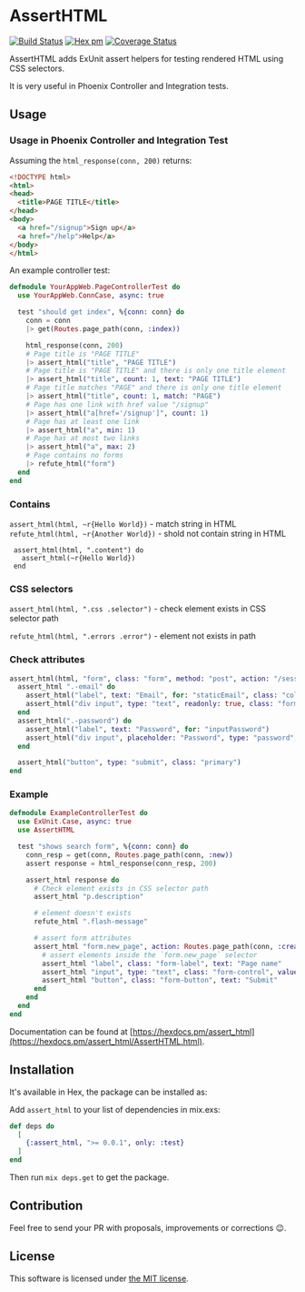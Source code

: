 # AssertHTML

[![Build Status](https://travis-ci.org/Kr00lIX/assert_html.svg?branch=master)](https://travis-ci.org/Kr00lIX/assert_html)
[![Hex pm](https://img.shields.io/hexpm/v/assert_html.svg?style=flat)](https://hex.pm/packages/assert_html)
[![Coverage Status](https://coveralls.io/repos/github/Kr00lIX/assert_html/badge.svg?branch=master)](https://coveralls.io/github/Kr00lIX/assert_html?branch=master)


AssertHTML adds ExUnit assert helpers for testing rendered HTML using CSS selectors.

It is very useful in Phoenix Controller and Integration tests.

## Usage

### Usage in Phoenix Controller and Integration Test

Assuming the `html_response(conn, 200)` returns:
```html
<!DOCTYPE html>
<html>
<head>
  <title>PAGE TITLE</title>
</head>
<body>
  <a href="/signup">Sign up</a>
  <a href="/help">Help</a>
</body>
</html>
```

An example controller test:
```elixir
defmodule YourAppWeb.PageControllerTest do
  use YourAppWeb.ConnCase, async: true

  test "should get index", %{conn: conn} do
    conn = conn
    |> get(Routes.page_path(conn, :index))

    html_response(conn, 200)
    # Page title is "PAGE TITLE"
    |> assert_html("title", "PAGE TITLE")
    # Page title is "PAGE TITLE" and there is only one title element
    |> assert_html("title", count: 1, text: "PAGE TITLE")
    # Page title matches "PAGE" and there is only one title element
    |> assert_html("title", count: 1, match: "PAGE")
    # Page has one link with href value "/signup"
    |> assert_html("a[href='/signup']", count: 1)
    # Page has at least one link
    |> assert_html("a", min: 1)
    # Page has at most two links
    |> assert_html("a", max: 2)
    # Page contains no forms
    |> refute_html("form")
  end
end
```

### Contains
  `assert_html(html, ~r{Hello World})` - match string in HTML  
  `refute_html(html, ~r{Another World})` - shold not contain string in HTML

  ```
   assert_html(html, ".content") do
     assert_html(~r{Hello World})
   end
  ```    
      
### CSS selectors

`assert_html(html, ".css .selector")` - check element exists in CSS selector path

`refute_html(html, ".errors .error")` - element not exists in path

### Check attributes

```elixir
assert_html(html, "form", class: "form", method: "post", action: "/session/login") do
  assert_html ".-email" do
    assert_html("label", text: "Email", for: "staticEmail", class: "col-form-label")
    assert_html("div input", type: "text", readonly: true, class: "form-control-plaintext", value: "email@example.com")
  end
  assert_html(".-password") do
    assert_html("label", text: "Password", for: "inputPassword")
    assert_html("div input", placeholder: "Password", type: "password", class: "form-control", id: "inputPassword", placeholder: "Password")
  end

  assert_html("button", type: "submit", class: "primary")
end
```

### Example

```elixir
defmodule ExampleControllerTest do
  use ExUnit.Case, async: true
  use AssertHTML

  test "shows search form", %{conn: conn} do
    conn_resp = get(conn, Routes.page_path(conn, :new))
    assert response = html_response(conn_resp, 200)

    assert_html response do
      # Check element exists in CSS selector path
      assert_html "p.description"

      # element doesn't exists
      refute_html ".flash-message"

      # assert form attributes
      assert_html "form.new_page", action: Routes.page_path(conn, :create), method: "post" do
        # assert elements inside the `form.new_page` selector
        assert_html "label", class: "form-label", text: "Page name"
        assert_html "input", type: "text", class: "form-control", value: "", name: "page_name"
        assert_html "button", class: "form-button", text: "Submit"
      end
    end
  end
end
```

Documentation can be found at [https://hexdocs.pm/assert_html](https://hexdocs.pm/assert_html/AssertHTML.html).


## Installation

It's available in Hex, the package can be installed as:

Add `assert_html` to your list of dependencies in mix.exs:

```elixir
def deps do
  [
    {:assert_html, ">= 0.0.1", only: :test}
  ]
end
```
Then run `mix deps.get` to get the package.


## Contribution
Feel free to send your PR with proposals, improvements or corrections 😉.


## License

This software is licensed under [the MIT license](LICENSE.md).
